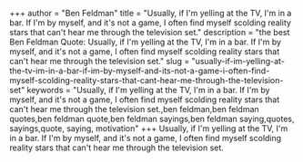 +++
author = "Ben Feldman"
title = "Usually, if I'm yelling at the TV, I'm in a bar. If I'm by myself, and it's not a game, I often find myself scolding reality stars that can't hear me through the television set."
description = "the best Ben Feldman Quote: Usually, if I'm yelling at the TV, I'm in a bar. If I'm by myself, and it's not a game, I often find myself scolding reality stars that can't hear me through the television set."
slug = "usually-if-im-yelling-at-the-tv-im-in-a-bar-if-im-by-myself-and-its-not-a-game-i-often-find-myself-scolding-reality-stars-that-cant-hear-me-through-the-television-set"
keywords = "Usually, if I'm yelling at the TV, I'm in a bar. If I'm by myself, and it's not a game, I often find myself scolding reality stars that can't hear me through the television set.,ben feldman,ben feldman quotes,ben feldman quote,ben feldman sayings,ben feldman saying,quotes, sayings,quote, saying, motivation"
+++
Usually, if I'm yelling at the TV, I'm in a bar. If I'm by myself, and it's not a game, I often find myself scolding reality stars that can't hear me through the television set.
